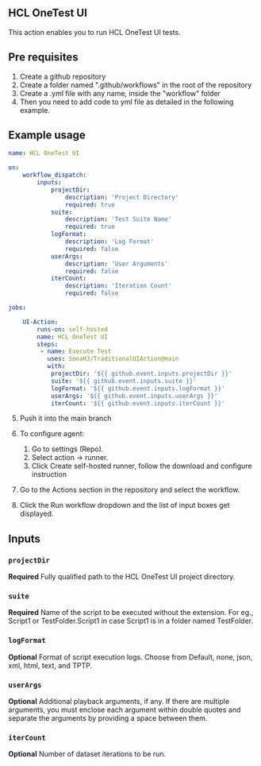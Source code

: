 ## HCL OneTest UI

This action enables you to run HCL OneTest UI tests.

## Pre requisites

1. Create a github repository
2. Create a folder named ".github/workflows" in the root of the repository
3. Create a .yml file with any name, inside the "workflow" folder
4. Then you need to add code to yml file as detailed in the following example.

## Example usage

```yaml
name: HCL OneTest UI

on:
    workflow_dispatch:
        inputs:
            projectDir:
                description: 'Project Directory'
                required: true
            suite:
                description: 'Test Suite Name'
                required: true
            logFormat:
                description: 'Log Format'
                required: false
            userArgs:
                description: 'User Arguments'
                required: false
            iterCount:
                description: 'Iteration Count'
                required: false

jobs:

    UI-Action:
        runs-on: self-hosted
        name: HCL OneTest UI
        steps:
         - name: Execute Test
           uses: SonaHJ/TraditionalUIAction@main
           with:
            projectDir: '${{ github.event.inputs.projectDir }}'
            suite: '${{ github.event.inputs.suite }}'
            logFormat: '${{ github.event.inputs.logFormat }}'
            userArgs: '${{ github.event.inputs.userArgs }}'
            iterCount: '${{ github.event.inputs.iterCount }}'

```
5. Push it into the main branch
6. To configure agent:
    1. Go to settings (Repo).
    2. Select action -> runner.
    3. Click Create self-hosted runner, follow the download and configure instruction

7. Go to the Actions section in the repository and select the workflow.
8. Click the Run workflow dropdown and the list of input boxes get displayed.

## Inputs

### `projectDir`

**Required** Fully qualified path to the HCL OneTest UI project directory.

### `suite`

**Required** Name of the script to be executed without the extension. For eg., Script1 or TestFolder.Script1 in case Script1 is in a folder named TestFolder.

### `logFormat`

**Optional** Format of script execution logs. Choose from Default, none, json, xml, html, text, and TPTP.

### `userArgs`

**Optional** Additional playback arguments, if any. If there are multiple arguments, you must enclose each argument within double quotes and separate the arguments by providing a space between them.

### `iterCount`
**Optional** Number of dataset iterations to be run.
